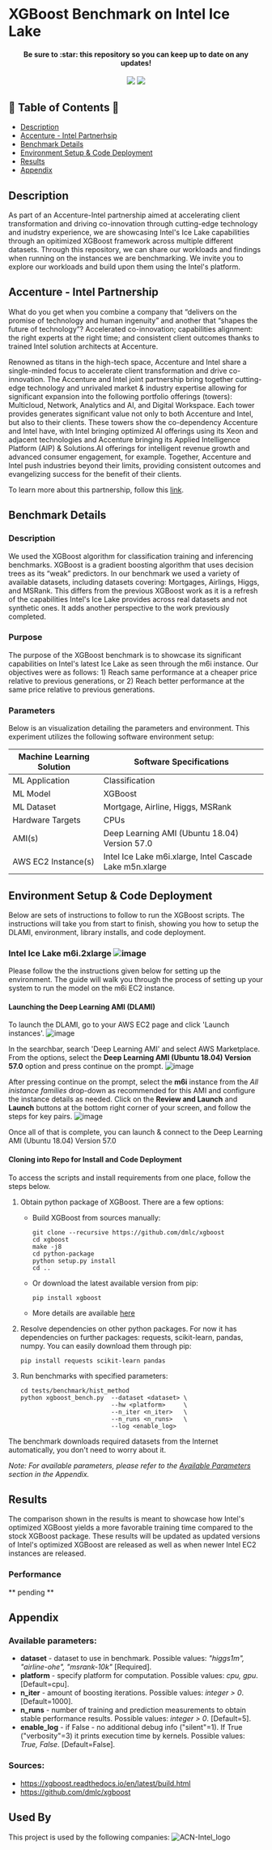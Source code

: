 # XGBoost Benchmark on Intel Ice Lake

<h4 align="center">Be sure to :star: this repository so you can keep up to date on any updates!</h4>
<p align="center">
 <img src ='https://forthebadge.com/images/badges/made-with-python.svg'>
 <img src ='https://forthebadge.com/images/badges/open-source.svg'>
</p>



## 📑 Table of Contents 📑
 - [Description](https://github.com/Accenture-Intel/xgboost_refresh/blob/main/README.md#description)
 - [Accenture - Intel Partnerhsip](https://github.com/Accenture-Intel/xgboost_refresh/blob/main/README.md#accenture---intel-partnership)
 - [Benchmark Details](https://github.com/Accenture-Intel/xgboost_refresh/blob/main/README.md#benchmark-details)
 - [Environment Setup & Code Deployment](https://github.com/Accenture-Intel/xgboost_refresh/blob/main/README.md#environment-setup--code-deployment)
 - [Results](https://github.com/Accenture-Intel/xgboost_refresh/blob/main/README.md#results)
 - [Appendix](https://github.com/Accenture-Intel/xgboost_refresh/blob/main/README.md#appendix)

## Description
As part of an Accenture-Intel partnership aimed at accelerating client transformation and driving co-innovation through cutting-edge technology and inudstry experience, we are showcasing Intel's Ice Lake capabilities through an opitimized XGBoost framework across multiple different datasets. Through this repository, we can share our workloads and findings when running on the instances we are benchmarking. We invite you to explore our workloads and build upon them using the Intel's platform.

## Accenture - Intel Partnership
What do you get when you combine a company that “delivers on the promise of technology and human ingenuity” and another that “shapes the future of technology”?
Accelerated co-innovation; capabilities alignment: the right experts at the right time; and consistent client outcomes thanks to trained Intel solution architects at Accenture. 

Renowned as titans in the high-tech space, Accenture and Intel share a single-minded focus to accelerate client transformation and drive co-innovation. The Accenture and Intel joint partnership bring together cutting-edge technology and unrivaled market & industry expertise allowing for significant expansion into the following portfolio offerings (towers): Multicloud, Network, Analytics and AI, and Digital Workspace. Each tower provides generates significant value not only to both Accenture and Intel, but also to their clients. These towers show the co-dependency Accenture and Intel have, with Intel bringing optimized AI offerings using its Xeon and adjacent technologies and Accenture bringing its Applied Intelligence Platform (AIP) & Solutions.AI offerings for intelligent revenue growth and advanced consumer engagement, for example. Together, Accenture and Intel push industries beyond their limits, providing consistent outcomes and evangelizing success for the benefit of their clients.

To learn more about this partnership, follow this <a href="https://www.accenture.com/us-en/services/high-tech/alliance-intel/" target="_blank">link</a>.

## Benchmark Details
### Description
We used the XGBoost algorithm for classification training and inferencing benchmarks. XGBoost is a gradient boosting algorithm that uses decision trees as its “weak” predictors. In our benchmark we used a variety of available datasets, including datasets covering: Mortgages, Airlings, Higgs, and MSRank. This differs from the previous XGBoost work as it is a refresh of the capabilities Intel's Ice Lake provides across real datasets and not synthetic ones. It adds another perspective to the work previously completed.

### Purpose
The purpose of the XGBoost benchmark is to showcase its significant capabilities on Intel's latest Ice Lake as seen through the m6i instance. Our objectives were as follows: 1) Reach same performance at a cheaper price relative to previous generations, or 2) Reach better performance at the same price relative to previous generations.

### Parameters
Below is an visualization detailing the parameters and environment. This experiment utilizes the following software environment setup:
<div align="center">
 
| Machine Learning Solution | Software Specifications                                   |
| ------------------------- | ----------------------------------------------------------|
| ML Application            | Classification                                            |
| ML Model                  | XGBoost                                                   |
| ML Dataset                | Mortgage, Airline, Higgs, MSRank                          |
| Hardware Targets          | CPUs                                                      |
| AMI(s)                    | Deep Learning AMI (Ubuntu 18.04) Version 57.0             |
| AWS EC2 Instance(s)       | Intel Ice Lake m6i.xlarge, Intel Cascade Lake m5n.xlarge  |

</div>
 
## Environment Setup & Code Deployment
Below are sets of instructions to follow to run the XGBoost scripts. The instructions will take you from start to finish, showing you how to setup the DLAMI, environment, library installs, and code deployment.

### Intel Ice Lake m6i.2xlarge ![image](http://badges.github.io/stability-badges/dist/stable.svg)
Please follow the the instructions given below for setting up the environment. The guide will walk you through the process of setting up your system to run the model on the m6i EC2 instance.
#### Launching the Deep Learning AMI (DLAMI)
To launch the DLAMI, go to your AWS EC2 page and click 'Launch instances'.
![image](https://user-images.githubusercontent.com/91902558/157768843-a3a73db5-9e01-45c2-ac0b-285fa11d6c46.png)

In the searchbar, search 'Deep Learning AMI' and select AWS Marketplace. From the options, select the **Deep Learning AMI (Ubuntu 18.04) Version 57.0** option and press continue on the prompt.
![image](https://user-images.githubusercontent.com/91902558/157768743-dc568c48-5cc6-4951-b81d-ba24d6f6db55.png)

After pressing continue on the prompt, select the **m6i** instance from the _All inistance families_ drop-down as recommended for this AMI and configure the instance details as needed. Click on the **Review and Launch** and **Launch** buttons at the bottom right corner of your screen, and follow the steps for key pairs.
![image](https://user-images.githubusercontent.com/91902558/157769116-01fc2a0a-4846-479f-b65f-2fe75df3468e.png)

Once all of that is complete, you can launch & connect to the Deep Learning AMI (Ubuntu 18.04) Version 57.0

#### Cloning into Repo for Install and Code Deployment
To access the scripts and install requirements from one place, follow the steps below.

1. Obtain python package of XGBoost. There are a few options:
    - Build XGBoost from sources manually:
        ```
        git clone --recursive https://github.com/dmlc/xgboost
        cd xgboost
        make -j8
        cd python-package
        python setup.py install
        cd ..
        ```
    - Or download the latest available version from pip:
        ```
        pip install xgboost
        ```
    - More details are available [here](https://xgboost.readthedocs.io/en/latest/build.html)

2. Resolve dependencies on other python packages. For now it has dependencies on further packages: requests, scikit-learn, pandas, numpy. You can easily download them through pip:
    ```
    pip install requests scikit-learn pandas
    ```
3. Run benchmarks with specified parameters:
    ```
    cd tests/benchmark/hist_method
    python xgboost_bench.py  --dataset <dataset> \
                             --hw <platform>     \
                             --n_iter <n_iter>   \
                             --n_runs <n_runs>   \
                             --log <enable_log>
    ```

The benchmark downloads required datasets from the Internet automatically, you don't need to worry about it.

_Note: For available parameters, please refer to the [Available Parameters](https://github.com/Accenture-Intel/xgboost_refresh/blob/main/README.md#available-parameters) section in the Appendix._

## Results
The comparison shown in the results is meant to showcase how Intel's optimized XGBoost yields a more favorable training time compared to the stock XGBoost package. These results will be updated as updated versions of Intel's optimized XGBoost are released as well as when newer Intel EC2 instances are released.

### Performance
** pending **


## Appendix
### Available parameters:
* **dataset**    - dataset to use in benchmark. Possible values: *"higgs1m", "airline-ohe", "msrank-10k"* [Required].
* **platform**   - specify platform for computation. Possible values: *cpu, gpu*. [Default=cpu].
* **n_iter**     - amount of boosting iterations. Possible values: *integer > 0*. [Default=1000].
* **n_runs**     - number of training and prediction measurements to obtain stable performance results. Possible values: *integer > 0*. [Default=5].
* **enable_log** - if False - no additional debug info ("silent"=1). If True ("verbosity"=3) it prints execution time by kernels. Possible values: *True, False*. [Default=False].

### Sources:
- https://xgboost.readthedocs.io/en/latest/build.html
- https://github.com/dmlc/xgboost

## Used By

This project is used by the following companies:
![ACN-Intel_logo](https://user-images.githubusercontent.com/91902558/157770015-ea092843-c4ee-4fb4-8207-31c0368d718b.png)



